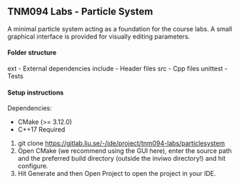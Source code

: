 
## TNM094 Labs - Particle System

A minimal particle system acting as a foundation for the course labs.
A small graphical interface is provided for visually editing parameters.

#### Folder structure

ext - External dependencies
include - Header files
src - Cpp files
unittest - Tests




#### Setup instructions
Dependencies:
 - CMake (>= 3.12.0)
 - C++17 Required

1. git clone https://gitlab.liu.se/-/ide/project/tnm094-labs/particlesystem
2. Open CMake (we recommend using the GUI here), enter the source path and the preferred build directory (outside the inviwo directory!) and hit configure. 
3. Hit Generate and then Open Project to open the project in your IDE.

